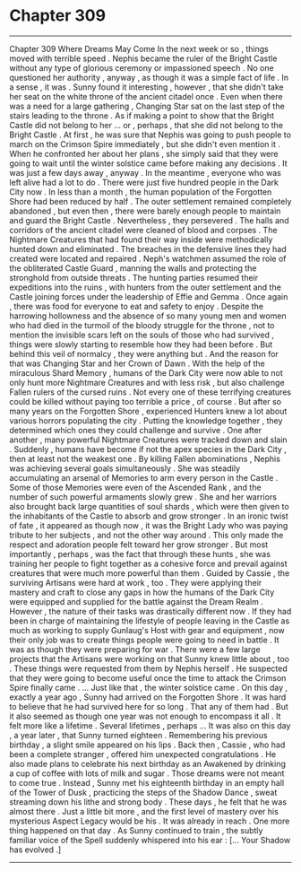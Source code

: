 
# Chapter 309


---

Chapter 309 Where Dreams May Come
In the next week or so , things moved with terrible speed .
Nephis became the ruler of the Bright Castle without any type of glorious ceremony or impassioned speech . No one questioned her authority , anyway , as though it was a simple fact of life .
In a sense , it was .
Sunny found it interesting , however , that she didn't take her seat on the white throne of the ancient citadel once . Even when there was a need for a large gathering , Changing Star sat on the last step of the stairs leading to the throne . As if making a point to show that the Bright Castle did not belong to her … or , perhaps , that she did not belong to the Bright Castle .
At first , he was sure that Nephis was going to push people to march on the Crimson Spire immediately , but she didn't even mention it . When he confronted her about her plans , she simply said that they were going to wait until the winter solstice came before making any decisions .
It was just a few days away , anyway . In the meantime , everyone who was left alive had a lot to do .
There were just five hundred people in the Dark City now . In less than a month , the human population of the Forgotten Shore had been reduced by half . The outer settlement remained completely abandoned , but even then , there were barely enough people to maintain and guard the Bright Castle .
Nevertheless , they persevered .
The halls and corridors of the ancient citadel were cleaned of blood and corpses . The Nightmare Creatures that had found their way inside were methodically hunted down and eliminated . The breaches in the defensive lines they had created were located and repaired .
Neph's watchmen assumed the role of the obliterated Castle Guard , manning the walls and protecting the stronghold from outside threats . The hunting parties resumed their expeditions into the ruins , with hunters from the outer settlement and the Castle joining forces under the leadership of Effie and Gemma . Once again , there was food for everyone to eat and safety to enjoy .
Despite the harrowing hollowness and the absence of so many young men and women who had died in the turmoil of the bloody struggle for the throne , not to mention the invisible scars left on the souls of those who had survived , things were slowly starting to resemble how they had been before .
But behind this veil of normalcy , they were anything but . And the reason for that was Changing Star and her Crown of Dawn .
With the help of the miraculous Shard Memory , humans of the Dark City were now able to not only hunt more Nightmare Creatures and with less risk , but also challenge Fallen rulers of the cursed ruins . Not every one of these terrifying creatures could be killed without paying too terrible a price , of course . But after so many years on the Forgotten Shore , experienced Hunters knew a lot about various horrors populating the city . Putting the knowledge together , they determined which ones they could challenge and survive .
One after another , many powerful Nightmare Creatures were tracked down and slain . Suddenly , humans have become if not the apex species in the Dark City , then at least not the weakest one .
By killing Fallen abominations , Nephis was achieving several goals simultaneously . She was steadily accumulating an arsenal of Memories to arm every person in the Castle . Some of those Memories were even of the Ascended Rank , and the number of such powerful armaments slowly grew .
She and her warriors also brought back large quantities of soul shards , which were then given to the inhabitants of the Castle to absorb and grow stronger .
In an ironic twist of fate , it appeared as though now , it was the Bright Lady who was paying tribute to her subjects , and not the other way around .
This only made the respect and adoration people felt toward her grow stronger .
But most importantly , perhaps , was the fact that through these hunts , she was training her people to fight together as a cohesive force and prevail against creatures that were much more powerful than them .
Guided by Cassie , the surviving Artisans were hard at work , too . They were applying their mastery and craft to close any gaps in how the humans of the Dark City were equipped and supplied for the battle against the Dream Realm . However , the nature of their tasks was drastically different now .
If they had been in charge of maintaining the lifestyle of people leaving in the Castle as much as working to supply Gunlaug's Host with gear and equipment , now their only job was to create things people were going to need in battle .
It was as though they were preparing for war .
There were a few large projects that the Artisans were working on that Sunny knew little about , too . These things were requested from them by Nephis herself . He suspected that they were going to become useful once the time to attack the Crimson Spire finally came .
... Just like that , the winter solstice came .
On this day , exactly a year ago , Sunny had arrived on the Forgotten Shore . It was hard to believe that he had survived here for so long . That any of them had . But it also seemed as though one year was not enough to encompass it all .
It felt more like a lifetime . Several lifetimes , perhaps …
It was also on this day , a year later , that Sunny turned eighteen .
Remembering his previous birthday , a slight smile appeared on his lips . Back then , Cassie , who had been a complete stranger , offered him unexpected congratulations . He also made plans to celebrate his next birthday as an Awakened by drinking a cup of coffee with lots of milk and sugar .
Those dreams were not meant to come true .
Instead , Sunny met his eighteenth birthday in an empty hall of the Tower of Dusk , practicing the steps of the Shadow Dance , sweat streaming down his lithe and strong body .
These days , he felt that he was almost there . Just a little bit more , and the first level of mastery over his mysterious Aspect Legacy would be his . It was already in reach .
One more thing happened on that day .
As Sunny continued to train , the subtly familiar voice of the Spell suddenly whispered into his ear :
[... Your Shadow has evolved .]

---


